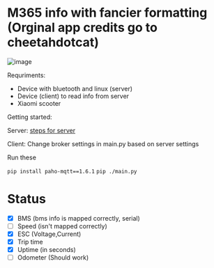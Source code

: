 # M365 info with fancier formatting (Orginal app credits go to cheetahdotcat)
![image](https://github.com/TrustedFloppa/m365-mi-info/assets/85476585/ef2db5a5-dcd0-4884-855d-5f33b084ccff)

Requriments:
- Device with bluetooth and linux (server)
- Device (client) to read info from server
- Xiaomi scooter

Getting started:

Server:
[steps for server](https://github.com/cheetahdotcat/m365-mi?tab=readme-ov-file#getting-started)

Client:
Change broker settings in main.py based on server settings

Run these

```pip install paho-mqtt==1.6.1```
```pip ./main.py```

# Status
- [x] BMS (bms info is mapped correctly, serial)
- [ ] Speed (isn't mapped correctly)
- [X] ESC (Voltage,Current)
- [X] Trip time
- [X] Uptime (in seconds)
- [ ] Odometer (Should work)
